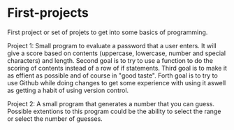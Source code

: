 # First-projects
First project or set of projets to get into some basics of programming.

Project 1:
Small program to evaluate a password that a user enters. It will give a score based on contents (uppercase, lowercase, number and special characters) and length. Second goal is to try to use a function to do the scoring of contents instead of a row of if statements. Third goal is to make it as effient as possible and of course in "good taste". Forth goal is to try to use Github while doing changes to get some experience with using it aswell as getting a habit of using version control.

Project 2:
A small program that generates a number that you can guess. Possible extentions to this program
could be the ability to select the range or select the number of guesses.
